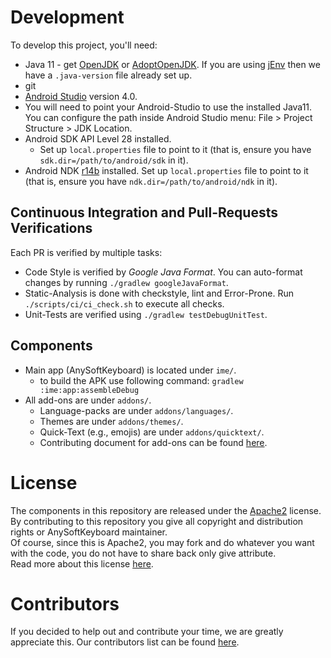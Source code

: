 # Development

To develop this project, you'll need:
 * Java 11 - get [OpenJDK](https://jdk.java.net/archive/) or [AdoptOpenJDK](https://adoptopenjdk.net/releases.html?variant=openjdk11&jvmVariant=hotspot). If you are using [jEnv](https://www.jenv.be/) then we have a `.java-version` file already set up.
 * git
 * [Android Studio](https://developer.android.com/studio/install) version 4.0.
 * You will need to point your Android-Studio to use the installed Java11. You can configure the path inside Android Studio menu: File > Project Structure > JDK Location.
 * Android SDK API Level 28 installed.
    * Set up `local.properties` file to point to it (that is, ensure you have `sdk.dir=/path/to/android/sdk` in it).
 * Android NDK [r14b](https://developer.android.com/ndk/downloads/older_releases.html) installed.
    Set up `local.properties` file to point to it (that is, ensure you have `ndk.dir=/path/to/android/ndk` in it).

## Continuous Integration and Pull-Requests Verifications
Each PR is verified by multiple tasks:
 * Code Style is verified by _Google Java Format_. You can auto-format changes by running `./gradlew googleJavaFormat`.
 * Static-Analysis is done with checkstyle, lint and Error-Prone. Run `./scripts/ci/ci_check.sh` to execute all checks.
 * Unit-Tests are verified using `./gradlew testDebugUnitTest`. 

## Components
* Main app (AnySoftKeyboard) is located under `ime/`.
    * to build the APK use following command: `gradlew :ime:app:assembleDebug`
* All add-ons are under `addons/`.
    * Language-packs are under `addons/languages/`.
    * Themes are under `addons/themes/`.
    * Quick-Text (e.g., emojis) are under `addons/quicktext/`.
    * Contributing document for add-ons can be found [here](addons/CONTRIBUTING.md).

# License
The components in this repository are released under the [Apache2](https://www.apache.org/licenses/LICENSE-2.0) license.
By contributing to this repository you give all copyright and distribution rights or AnySoftKeyboard maintainer.<br/>
Of course, since this is Apache2, you may fork and do whatever you want with the code, you do not have to share back only give attribute.<br/>
Read more about this license [here](https://tldrlegal.com/license/apache-license-2.0-(apache-2.0)).

# Contributors
If you decided to help out and contribute your time, we are greatly appreciate this.
Our contributors list can be found [here](CONTRIBUTORS.md).